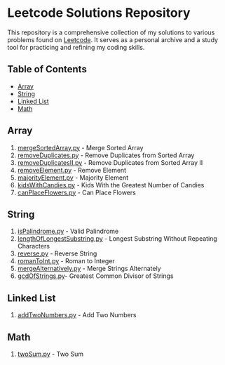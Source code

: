 # Leetcode Solutions Repository

This repository is a comprehensive collection of my solutions to various problems found on [Leetcode](https://leetcode.com/problemset/). It serves as a personal archive and a study tool for practicing and refining my coding skills.

## Table of Contents
- [Array](#array)
- [String](#string)
- [Linked List](#linked-list)
- [Math](#math)

## Array
1. [mergeSortedArray.py](https://github.com/JunhuiShen/My-Leetcode-Codes/blob/main/mergeSortedArray.py) - Merge Sorted Array
2. [removeDuplicates.py](https://github.com/JunhuiShen/My-Leetcode-Codes/blob/main/removeDuplicates.py) - Remove Duplicates from Sorted Array
3. [removeDuplicatesII.py](https://github.com/JunhuiShen/My-Leetcode-Codes/blob/main/removeDuplicatesII.py) - Remove Duplicates from Sorted Array II
4. [removeElement.py](https://github.com/JunhuiShen/My-Leetcode-Codes/blob/main/removeElement.py) - Remove Element
5. [majorityElement.py](https://github.com/JunhuiShen/My-Leetcode-Codes/blob/main/majorityElement.py) - Majority Element
6. [kidsWithCandies.py](https://github.com/JunhuiShen/Leetcode-Archive/blob/main/kidsWithCandies.py) -  Kids With the Greatest Number of Candies
7. [canPlaceFlowers.py](https://github.com/JunhuiShen/Leetcode-Archive/blob/main/canPlaceFlowers.py) - Can Place Flowers

## String
1. [isPalindrome.py](https://github.com/JunhuiShen/My-Leetcode-Codes/blob/main/isPalindrome.py) - Valid Palindrome
2. [lengthOfLongestSubstring.py](https://github.com/JunhuiShen/My-Leetcode-Codes/blob/main/lengthOfLongestSubstring.py) - Longest Substring Without Repeating Characters
3. [reverse.py](https://github.com/JunhuiShen/My-Leetcode-Codes/blob/main/reverse.py) - Reverse String
4. [romanToInt.py](https://github.com/JunhuiShen/My-Leetcode-Codes/blob/main/romanToInt.py) - Roman to Integer
5. [mergeAlternatively.py](https://github.com/JunhuiShen/My-Leetcode-Codes/blob/main/mergeAlternatively.py) - Merge Strings Alternately
6. [gcdOfStrings.py](https://github.com/JunhuiShen/Leetcode-Archive/blob/main/gcdOfStrings.py)- Greatest Common Divisor of Strings

## Linked List
1. [addTwoNumbers.py](https://github.com/JunhuiShen/My-Leetcode-Codes/blob/main/addTwoNumbers.py) - Add Two Numbers

## Math
1. [twoSum.py](https://github.com/JunhuiShen/My-Leetcode-Codes/blob/main/twoSum.py) - Two Sum

